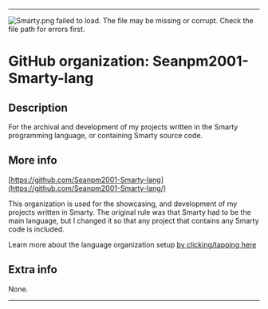 
***

![Smarty.png failed to load. The file may be missing or corrupt. Check the file path for errors first.](/AdditionalInfo/2/Seanpm2001-Smarty-lang/R-for-Smarty.png)

# GitHub organization: Seanpm2001-Smarty-lang

## Description

For the archival and development of my projects written in the Smarty programming language, or containing Smarty source code.

## More info

[https://github.com/Seanpm2001-Smarty-lang](https://github.com/Seanpm2001-Smarty-lang/)

This organization is used for the showcasing, and development of my projects written in Smarty. The original rule was that Smarty had to be the main language, but I changed it so that any project that contains any Smarty code is included.

Learn more about the language organization setup [by clicking/tapping here](/AdditionalInfo/LanguageOrgs/README.md)

## Extra info

None.

***
